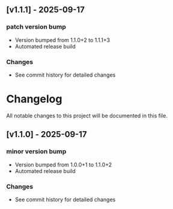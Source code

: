 ## [v1.1.1] - 2025-09-17

### patch version bump
- Version bumped from 1.1.0+2 to 1.1.1+3
- Automated release build

### Changes
- See commit history for detailed changes

# Changelog

All notable changes to this project will be documented in this file.

## [v1.1.0] - 2025-09-17

### minor version bump
- Version bumped from 1.0.0+1 to 1.1.0+2
- Automated release build

### Changes
- See commit history for detailed changes

